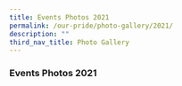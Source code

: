```yaml
---
title: Events Photos 2021
permalink: /our-pride/photo-gallery/2021/
description: ""
third_nav_title: Photo Gallery
---
```

### **Events Photos 2021**